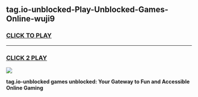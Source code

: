 
## tag.io-unblocked-Play-Unblocked-Games-Online-wuji9
<h3>
<a href="https://premium76.site?title=tag.io-unblocked&ref=25A">CLICK TO PLAY</a></h3>
<hr>

<h3>
<a href="https://premium76.site?title=tag.io-unblocked&ref=25A">CLICK 2 PLAY</a>
  
</h3>

<a href="https://premium76.site?title=tag.io-unblocked&ref=25A"><img src="https://clearcache.store/games.png"></a>


**tag.io-unblocked games unblocked: Your Gateway to Fun and Accessible Online Gaming**
